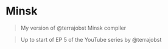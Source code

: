 # Minsk

> My version of @terrajobst Minsk compiler

> Up to start of EP 5 of the YouTube series by @terrajobst